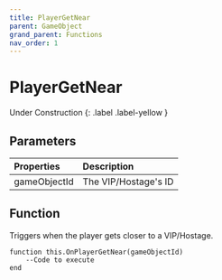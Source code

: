 ```yaml
---
title: PlayerGetNear
parent: GameObject
grand_parent: Functions
nav_order: 1
---
```


# PlayerGetNear
Under Construction
{: .label .label-yellow }

## Parameters

|Properties|Description|
|:-|:-|
|gameObjectId|The VIP/Hostage's ID|

## Function

Triggers when the player gets closer to a VIP/Hostage.

```
function this.OnPlayerGetNear(gameObjectId) 
	--Code to execute
end
```